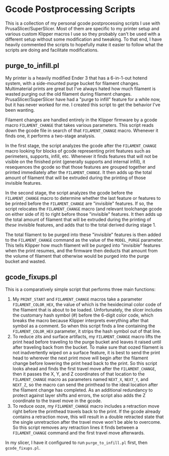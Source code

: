 # Gcode Postprocessing Scripts
This is a collection of my personal gcode postprocessing scripts I use with PrusaSlicer/SuperSlicer. Most of them are specific to my printer setup and various custom Klipper macros I use so they probably can't be used with a different setup without some modification and tweaking. To that end, I have heavily commented the scripts to hopefully make it easier to follow what the scripts are doing and facilitate modifications.

## purge_to_infill.pl
My printer is a heavily modified Ender 3 that has a 6-in-1-out hotend system, with a side-mounted purge bucket for filament changes. Multimaterial prints are great but I've always hated how much filament is wasted purging out the old filament during filament changes. PrusaSlicer/SuperSlicer have had a "purge to infill" feature for a while now, but it has never worked for me. I created this script to get the behavior I've been wanting.

Filament changes are handled entirely in the Klipper firmware by a gcode macro `FILAMENT_CHANGE` that takes various parameters. This script reads down the gcode file in search of that `FILAMENT_CHANGE` macro. Whenever it finds one, it performs a two-stage analysis. 

In the first stage, the script analyzes the gcode after the `FILAMENT_CHANGE` macro looking for blocks of gcode representing print features such as perimeters, supports, infill, etc. Whenever it finds features that will not be visible on the finished print (generally supports and internal infill), it resequences the gcode so that those features are grouped together and printed immediately after the `FILAMENT_CHANGE`. It then adds up the total amount of filament that will be extruded during the printing of those invisible features.

In the second stage, the script analyzes the gcode before the `FILAMENT_CHANGE` macro to determine whether the last feature or features to be printed before the `FILAMENT_CHANGE` are "invisible" features. If so, the script relocates the `FILAMENT_CHANGE` macro (and relevant toolchange gcode on either side of it) to right before those "invisible" features. It then adds up the total amount of filament that will be extruded during the printing of *these* invisible features, and adds that to the total derived during stage 1.

The total filament to be purged into these "invisible" features is then added to the `FILAMENT_CHANGE` command as the value of the `MODEL_PURGE` parameter. This tells Klipper how much filament will be purged into "invisible" features when the print resumes, and the firmware then deducts that amount from the volume of filament that otherwise would be purged into the purge bucket and wasted. 

## gcode_fixups.pl
This is a comparatively simple script that performs three main functions:
1. My `PRINT_START` and `FILAMENT_CHANGE` macros take a parameter `FILAMENT_COLOR_HEX`, the value of which is the hexidecimal color code of the filament that is about to be loaded. Unfortunately, the slicer includes the customary hash symbol (#) before the 6-digit color code, which breaks the macro because Klipper interprets everything after that symbol as a comment. So when this script finds a line containing the `FILAMENT_COLOR_HEX` parameter, it strips the hash symbol out of that line.
2. To reduce zits and surface artifacts, my `FILAMENT_CHANGE` macro lifts the print head before traveling to the purge bucket and leaves it raised until after traveling back from the bucket. To make sure that oozed filament is not inadvertently wiped on a surface feature, it is best to send the print head to wherever the next print move will begin after the filament change before lowering the print head back to the print. So this script looks ahead and finds the first travel move after the `FILAMENT_CHANGE`, then it passes the X, Y, and Z coordinates of that location to the `FILAMENT_CHANGE` macro as parameters named `NEXT_X`, `NEXT_Y`, and `NEXT_Z`, so the macro can send the printhead to the ideal location after the filament change has completed. As an additional redundancy to protect against layer shifts and errors, the script also adds the Z coordinate to the travel move in the gcode.
3. To reduce ooze, my `FILAMENT_CHANGE` macro includes a retraction move right before the printhead travels back to the print. If the gcode already contains a retraction move, this will result in a double retracted state that the single unretraction after the travel move won't be able to overcome. So this script removes any retraction lines it finds between a `FILAMENT_CHANGE` command and the first travel move afterwards.

In my slicer, I have it configured to run `purge_to_infill.pl` first, then `gcode_fixups.pl`.